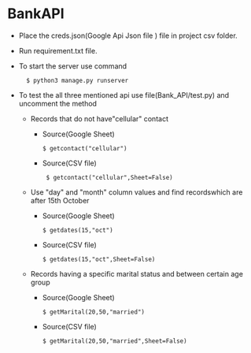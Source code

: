 # BankAPI
* Place the creds.json(Google Api Json file ) file in project csv folder.
* Run requirement.txt file.

* To start the server use command 
    ```
      $ python3 manage.py runserver
    ```
* To test the all three mentioned api use file(Bank_API/test.py) and uncomment the method
  - Records that do not have"cellular" contact
   
    * Source(Google Sheet)
       ```
       $ getcontact("cellular")
       ```
    * Source(CSV file)
       ```
        $ getcontact("cellular",Sheet=False)
       ```
  - Use "day" and "month" column values and find recordswhich are after 15th October
    * Source(Google Sheet)
      ```
      $ getdates(15,"oct")
      ```
    * Source(CSV file)
      ```
      $ getdates(15,"oct",Sheet=False)
      ```
  - Records having a specific marital status and between certain age group
    * Source(Google Sheet)
       ```
       $ getMarital(20,50,"married")
       ```
    * Source(CSV file)
       ```
       $ getMarital(20,50,"married",Sheet=False)
       ```

